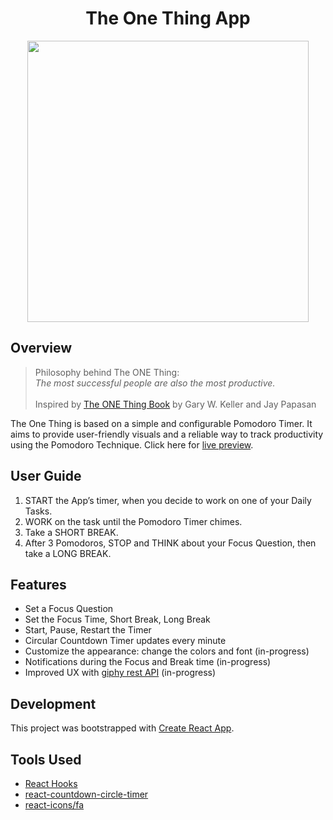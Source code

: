 # <h1 align="center">The One Thing App</h1>

[<p align="center"><img src="https://user-images.githubusercontent.com/78912800/154871556-18b4b72c-5a89-4127-aefd-4514c547615c.jpg" width="450"/></p>](https://karolinabodis.github.io/the-one-thing-app/)

## Overview

> Philosophy behind The ONE Thing:
> <br /> _The most successful people are also the most productive._ <br /><br />
> Inspired by [The ONE Thing Book](https://www.amazon.com/ONE-Thing-Surprisingly-Extraordinary-Results/dp/1885167776) by Gary W. Keller and Jay Papasan

The One Thing is based on a simple and configurable Pomodoro Timer. It aims to provide user-friendly visuals and a reliable way to track productivity using the Pomodoro Technique.
Click here for [live preview](https://karolinabodis.github.io/the-one-thing-app/).

## User Guide

1. START the App’s timer, when you decide to work on one of your Daily Tasks.
2. WORK on the task until the Pomodoro Timer chimes.
3. Take a SHORT BREAK.
4. After 3 Pomodoros, STOP and THINK about your Focus Question, then take a LONG BREAK.

## Features

- Set a Focus Question
- Set the Focus Time, Short Break, Long Break
- Start, Pause, Restart the Timer
- Circular Countdown Timer updates every minute
- Customize the appearance: change the colors and font (in-progress)
- Notifications during the Focus and Break time (in-progress)
- Improved UX with [giphy rest API](https://developers.giphy.com/docs/api) (in-progress)

## Development

This project was bootstrapped with [Create React App](https://github.com/facebook/create-react-app).

## Tools Used

- [React Hooks](https://reactjs.org/docs/hooks-intro.html)
- [react-countdown-circle-timer](https://www.npmjs.com/package/react-native-countdown-circle-timer)
- [react-icons/fa](https://react-icons.github.io/react-icons/icons?name=fa)

